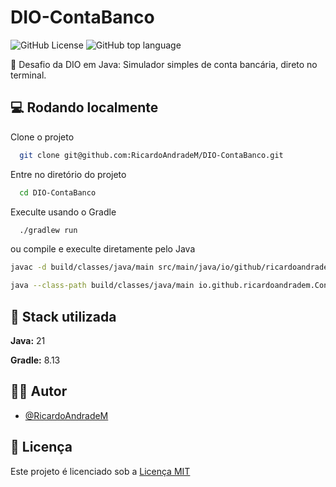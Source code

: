
# DIO-ContaBanco

![GitHub License](https://img.shields.io/github/license/RicardoAndradeM/DIO-ContaBanco)
![GitHub top language](https://img.shields.io/github/languages/top/RicardoAndradeM/DIO-ContaBanco)



🏦 Desafio da DIO em Java: Simulador simples de conta bancária, direto no terminal.

## 💻 Rodando localmente

Clone o projeto

```bash
  git clone git@github.com:RicardoAndradeM/DIO-ContaBanco.git
```

Entre no diretório do projeto

```bash
  cd DIO-ContaBanco
```

Execulte usando o Gradle

```bash
  ./gradlew run
```

ou compile e execulte diretamente pelo Java

```bash
javac -d build/classes/java/main src/main/java/io/github/ricardoandradem/ContaTerminal.java

java --class-path build/classes/java/main io.github.ricardoandradem.ContaTerminal
```


## 🚀 Stack utilizada

**Java:** 21

**Gradle:** 8.13


## 👨‍💻 Autor

- [@RicardoAndradeM](https://github.com/RicardoAndradeM)


## 📜 Licença

Este projeto é licenciado sob a [Licença MIT](https://github.com/RicardoAndradeM/DIO-ContaBanco/blob/master/LICENSE)

